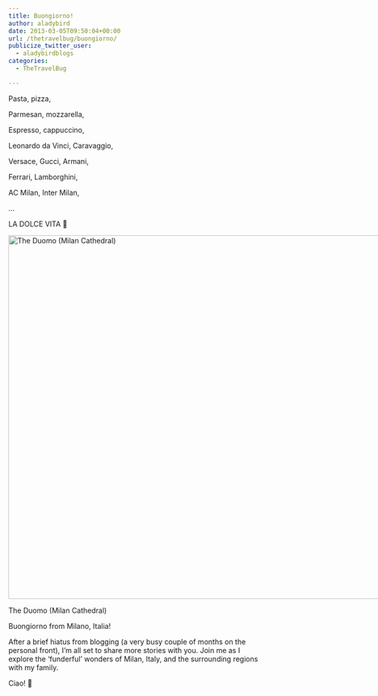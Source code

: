```yaml
---
title: Buongiorno!
author: aladybird
date: 2013-03-05T09:50:04+00:00
url: /thetravelbug/buongiorno/
publicize_twitter_user:
  - aladybirdblogs
categories:
  - TheTravelBug

---
```

Pasta, pizza,

Parmesan, mozzarella,

Espresso, cappuccino,

Leonardo da Vinci, Caravaggio,

Versace, Gucci, Armani,

Ferrari, Lamborghini,

AC Milan, Inter Milan,

&#8230;

LA DOLCE VITA 🙂

<div id="attachment_1132" style="width: 970px" class="wp-caption aligncenter">
  <a href="http://funderfulworld.files.wordpress.com/2013/02/dsc02997.jpg"><img class="size-large wp-image-1132" alt="The Duomo (Milan Cathedral)" src="http://funderfulworld.files.wordpress.com/2013/02/dsc02997.jpg?w=960" width="960" height="720" /></a>
  
  <p class="wp-caption-text">
    The Duomo (Milan Cathedral)
  </p>
</div>

Buongiorno from Milano, Italia!

After a brief hiatus from blogging (a very busy couple of months on the personal front), I&#8217;m all set to share more stories with you. Join me as I explore the &#8216;funderful&#8217; wonders of Milan, Italy, and the surrounding regions with my family.

Ciao! 🙂